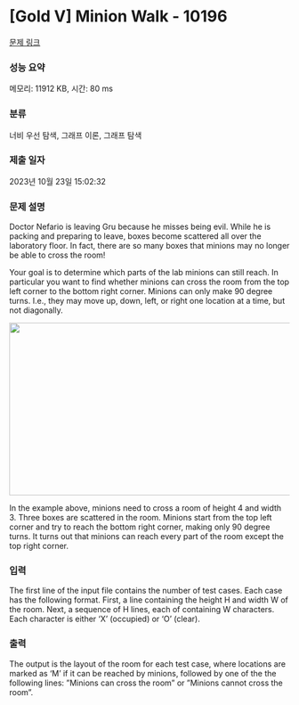 # [Gold V] Minion Walk - 10196 

[문제 링크](https://www.acmicpc.net/problem/10196) 

### 성능 요약

메모리: 11912 KB, 시간: 80 ms

### 분류

너비 우선 탐색, 그래프 이론, 그래프 탐색

### 제출 일자

2023년 10월 23일 15:02:32

### 문제 설명

<p>Doctor Nefario is leaving Gru because he misses being evil. While he is packing and preparing to leave, boxes become scattered all over the laboratory floor. In fact, there are so many boxes that minions may no longer be able to cross the room!</p>

<p>Your goal is to determine which parts of the lab minions can still reach. In particular you want to find whether minions can cross the room from the top left corner to the bottom right corner. Minions can only make 90 degree turns. I.e., they may move up, down, left, or right one location at a time, but not diagonally.</p>

<p style="text-align: center;"><img alt="" src="https://upload.acmicpc.net/3ae451e6-aaf6-4457-979f-d425ec6b6ac3/-/preview/" style="width: 662px; height: 310px;"></p>

<p>In the example above, minions need to cross a room of height 4 and width 3. Three boxes are scattered in the room. Minions start from the top left corner and try to reach the bottom right corner, making only 90 degree turns. It turns out that minions can reach every part of the room except the top right corner.</p>

### 입력 

 <p>The first line of the input file contains the number of test cases. Each case has the following format. First, a line containing the height H and width W of the room. Next, a sequence of H lines, each of containing W characters. Each character is either ‘X’ (occupied) or ‘O’ (clear).</p>

### 출력 

 <p>The output is the layout of the room for each test case, where locations are marked as ‘M’ if it can be reached by minions, followed by one of the the following lines: ”Minions can cross the room” or ”Minions cannot cross the room”.</p>

